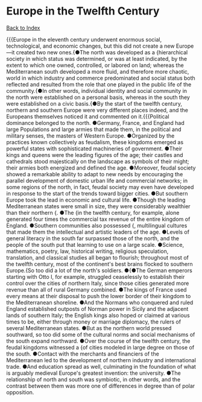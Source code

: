 # Europe in the Twelfth Century
[Back to Index](https://github.com/windows10010/tpoExtractor/blog/master/README.md)

{{{Europe in the eleventh century underwent enormous social, technological, and economic changes, but this did not create a new Europe—it created two new ones.{●The north was developed as a {hierarchical society in which status was determined, or was at least indicated, by the extent to which one owned, controlled, or labored on land; whereas the Mediterranean south developed a more fluid, and therefore more chaotic, world in which industry and commerce predominated and social status both reflected and resulted from the role that one played in the public life of the community.{●In other words, individual identity and social community in the north were established on a personal basis, whereas in the south they were established on a civic basis.{●By the start of the twelfth century, northern and southern Europe were very different places indeed, and the Europeans themselves noticed it and commented on it.{{{Political dominance belonged to the north. ●Germany, France, and England had large Populations and large armies that made them, in the political and military senses, the masters of Western Europe. ●Organized by the practices known collectively as feudalism, these kingdoms emerged as powerful states with sophisticated machineries of government. ●Their kings and queens were the leading figures of the age; their castles and cathedrals stood majestically on the landscape as symbols of their might; their armies both energized and defined the age. ●Moreover, feudal society showed a remarkable ability to adapt to new needs by encouraging the parallel development of domestic urban life and commercial networks; in some regions of the north, in fact, feudal society may even have developed in response to the start of the trends toward bigger cities. ●But southern Europe took the lead in economic and cultural life. ●Though the leading Mediterranean states were small in size, they were considerably wealthier than their northern {. ●The {in the twelfth century, for example, alone generated four times the commercial tax revenue of the entire kingdom of England. ●Southern communities also possessed {, multilingual cultures that made them the intellectual and artistic leaders of the age. ●Levels of general literacy in the south far surpassed those of the north, and the people of the south put that learning to use on a large scale. ●Science, mathematics, poetry, law, historical writing, religious speculation, translation, and classical studies all began to flourish; throughout most of the twelfth century, most of the continent's best brains flocked to southern Europe.{So too did a lot of the north's soldiers. ●{●The German emperors starting with Otto I, for example, struggled ceaselessly to establish their control over the cities of northern Italy, since those cities generated more revenue than all of rural Germany combined. ●The kings of France used every means at their disposal to push the lower border of their kingdom to the Mediterranean shoreline. ●And the Normans who conquered and ruled England established outposts of Norman power in Sicily and the adjacent lands of southern Italy; the English kings also hoped or claimed at various times to be, either through money or marriage diplomacy, the rulers of several Mediterranean states. ●But as the northern world pressed southward, so too did some of the cultural norms and social mechanisms of the south expand northward. ●Over the course of the twelfth century, the feudal kingdoms witnessed a {of cities modeled in large degree on those of the south. ●Contact with the merchants and financiers of the Mediterranean led to the development of northern industry and international trade. ●And education spread as well, culminating in the foundation of what is arguably medieval Europe's greatest invention: the university. ●The relationship of north and south was symbiotic, in other words, and the contrast between them was more one of differences in degree than of polar opposition.